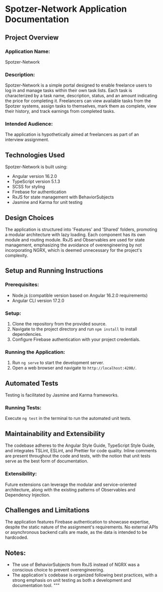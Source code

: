 # Spotzer-Network Application Documentation

## Project Overview

### Application Name:

Spotzer-Network

### Description:

Spotzer-Network is a simple portal designed to enable freelance users to log in and manage tasks within their own task lists. Each task is characterized by a task name, description, status, and an amount indicating the price for completing it. Freelancers can view available tasks from the Spotzer systems, assign tasks to themselves, mark them as complete, view their history, and track earnings from completed tasks.

### Intended Audience:

The application is hypothetically aimed at freelancers as part of an interview assignment.

## Technologies Used

Spotzer-Network is built using:

- Angular version 16.2.0
- TypeScript version 5.1.3
- SCSS for styling
- Firebase for authentication
- RxJS for state management with BehaviorSubjects
- Jasmine and Karma for unit testing

## Design Choices

The application is structured into 'Features' and 'Shared' folders, promoting a modular architecture with lazy loading. Each component has its own module and routing module. RxJS and Observables are used for state management, emphasizing the avoidance of overengineering by not incorporating NGRX, which is deemed unnecessary for the project's complexity.

## Setup and Running Instructions

### Prerequisites:

- Node.js (compatible version based on Angular 16.2.0 requirements)
- Angular CLI version 17.2.0

### Setup:

1. Clone the repository from the provided source.
2. Navigate to the project directory and run `npm install` to install dependencies.
3. Configure Firebase authentication with your project credentials.

### Running the Application:

1. Run `ng serve` to start the development server.
2. Open a web browser and navigate to `http://localhost:4200/`.

## Automated Tests

Testing is facilitated by Jasmine and Karma frameworks.

### Running Tests:

Execute `ng test` in the terminal to run the automated unit tests.

## Maintainability and Extensibility

The codebase adheres to the Angular Style Guide, TypeScript Style Guide, and integrates TSLint, ESLint, and Prettier for code quality. Inline comments are present throughout the code and tests, with the notion that unit tests serve as the best form of documentation.

### Extensibility:

Future extensions can leverage the modular and service-oriented architecture, along with the existing patterns of Observables and Dependency Injection.

## Challenges and Limitations

The application features Firebase authentication to showcase expertise, despite the static nature of the assignment's requirements. No external APIs or asynchronous backend calls are made, as the data is intended to be hardcoded.

## Notes:

- The use of BehaviorSubjects from RxJS instead of NGRX was a conscious choice to prevent overengineering.
- The application's codebase is organized following best practices, with a strong emphasis on unit testing as both a development and documentation tool.
  """
